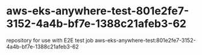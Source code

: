 # aws-eks-anywhere-test-801e2fe7-3152-4a4b-bf7e-1388c21afeb3-62
repository for use with E2E test job aws-eks-anywhere-test:801e2fe7-3152-4a4b-bf7e-1388c21afeb3-62
